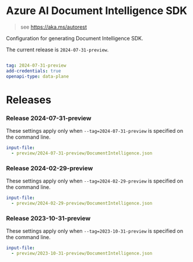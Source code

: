 # Azure AI Document Intelligence SDK

> see https://aka.ms/autorest

Configuration for generating Document Intelligence SDK.

The current release is `2024-07-31-preview`.

``` yaml

tag: 2024-07-31-preview
add-credentials: true
openapi-type: data-plane
```

# Releases

### Release 2024-07-31-preview
These settings apply only when `--tag=2024-07-31-preview` is specified on the command line.
``` yaml $(tag) == '2024-07-31-preview'
input-file:
  - preview/2024-07-31-preview/DocumentIntelligence.json
```

### Release 2024-02-29-preview
These settings apply only when `--tag=2024-02-29-preview` is specified on the command line.
``` yaml $(tag) == '2024-02-29-preview'
input-file:
  - preview/2024-02-29-preview/DocumentIntelligence.json
```

### Release 2023-10-31-preview
These settings apply only when `--tag=2023-10-31-preview` is specified on the command line.
``` yaml $(tag) == '2023-10-31-preview'
input-file:
  - preview/2023-10-31-preview/DocumentIntelligence.json
```
